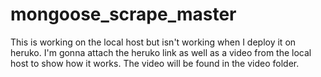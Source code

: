 # mongoose_scrape_master
This is working on the local host but isn't working when I deploy it on heruko. I'm gonna attach the heruko link as well as a video from the local host to show how it works. The video will be found in the video folder.
